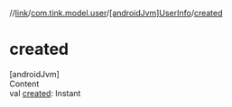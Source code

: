 //[link](../../index.md)/[com.tink.model.user](../index.md)/[[androidJvm]UserInfo](index.md)/[created](created.md)



# created  
[androidJvm]  
Content  
val [created](created.md): Instant  



